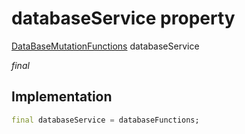


# databaseService property







[DataBaseMutationFunctions](../../services_database_mutation_functions/DataBaseMutationFunctions-class.md) databaseService
  
_<span class="feature">final</span>_






## Implementation

```dart
final databaseService = databaseFunctions;
```







